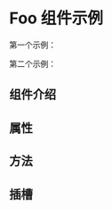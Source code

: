 # Foo 组件示例

第一个示例：

<preview path="../demos/foo/foo-1.vue" title="基本使用" description="测试使用 Element Plus 组件"></preview>

第二个示例：

<preview path="../demos/foo/foo-2.vue" title="基本使用" description="测试使用自定义组件库组件"></preview>

## 组件介绍

## 属性

## 方法

## 插槽
